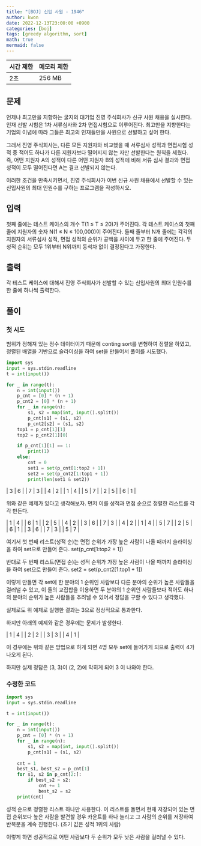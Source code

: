 ```yaml
---
title: "[BOJ] 신입 사원 - 1946"
author: kwon
date: 2022-12-13T23:00:00 +0900
categories: [boj]
tags: [greedy algorithm, sort]
math: true
mermaid: false
---
```


| 시간 제한 | 메모리 제한 |
| --- | --- |
| 2초 | 256 MB |

## 문제

언제나 최고만을 지향하는 굴지의 대기업 진영 주식회사가 신규 사원 채용을 실시한다. 인재 선발 시험은 1차 서류심사와 2차 면접시험으로 이루어진다. 최고만을 지향한다는 기업의 이념에 따라 그들은 최고의 인재들만을 사원으로 선발하고 싶어 한다.

그래서 진영 주식회사는, 다른 모든 지원자와 비교했을 때 서류심사 성적과 면접시험 성적 중 적어도 하나가 다른 지원자보다 떨어지지 않는 자만 선발한다는 원칙을 세웠다. 즉, 어떤 지원자 A의 성적이 다른 어떤 지원자 B의 성적에 비해 서류 심사 결과와 면접 성적이 모두 떨어진다면 A는 결코 선발되지 않는다.

이러한 조건을 만족시키면서, 진영 주식회사가 이번 신규 사원 채용에서 선발할 수 있는 신입사원의 최대 인원수를 구하는 프로그램을 작성하시오.

## 입력

첫째 줄에는 테스트 케이스의 개수 T(1 ≤ T ≤ 20)가 주어진다. 각 테스트 케이스의 첫째 줄에 지원자의 숫자 N(1 ≤ N ≤ 100,000)이 주어진다. 둘째 줄부터 N개 줄에는 각각의 지원자의 서류심사 성적, 면접 성적의 순위가 공백을 사이에 두고 한 줄에 주어진다. 두 성적 순위는 모두 1위부터 N위까지 동석차 없이 결정된다고 가정한다.

## 출력

각 테스트 케이스에 대해서 진영 주식회사가 선발할 수 있는 신입사원의 최대 인원수를 한 줄에 하나씩 출력한다.

## 풀이

### 첫 시도

범위가 정해져 있는 정수 데이터이기 때문에 conting sort를 변형하여 정렬을 하였고, 정렬된 배열을 기반으로 슬라이싱을 하여 set을 만들어서 풀이를 시도했다.

```python
import sys
input = sys.stdin.readline
t = int(input())

for _ in range(t):
    n = int(input())
    p_cnt = [0] * (n + 1)
    p_cnt2 = [0] * (n + 1)
    for _ in range(n):
        s1, s2 = map(int, input().split())
        p_cnt[s1] = (s1, s2)
        p_cnt2[s2] = (s1, s2)
    top1 = p_cnt[1][1]
    top2 = p_cnt2[1][0]

    if p_cnt[1][1] == 1:
        print(1)
    else:
        cnt = 0
        set1 = set(p_cnt[1:top2 + 1])
        set2 = set(p_cnt2[1:top1 + 1])
        print(len(set1 & set2))
```

| 3 | 6 |
| 7 | 3 |
| 4 | 2 |
| 1 | 4 |
| 5 | 7 |
| 2 | 5 |
| 6 | 1 |

위와 같은 예제가 있다고 생각해보자. 먼저 이를 성적과 면접 순으로 정렬한 리스트를 각각 만든다.

| 1 | 4 |  | 6 | 1 |
| 2 | 5 |  | 4 | 2 |
| 3 | 6 |  | 7 | 3 |
| 4 | 2 |  | 1 | 4 |
| 5 | 7 |  | 2 | 5 |
| 6 | 1 |  | 3 | 6 |
| 7 | 3 |  | 5 | 7 |

여기서 첫 번째 리스트(성적 순)는 면접 순위가 가장 높은 사람이 나올 때까지 슬라이싱을 하여 set으로 만들어 준다. set(p_cnt[1:top2 + 1])

반대로 두 번째 리스트(면접 순)는 성적  순위가 가장 높은 사람이 나올 때까지 슬라이싱을 하여 set으로 만들어 준다. set2 = set(p_cnt2[1:top1 + 1])

이렇게 만들면 각 set에 한 분야의 1 순위인 사람보다 다른 분야의 순위가 높은 사람들을 걸러낼 수 있고, 이 둘의 교집합을 이용하면 두 분야의 1 순위인 사람들보다 적어도 하나의 분야의 순위가 높은 사람들을 추려낼 수 있어서 정답을 구할 수 있다고 생각했다.

실제로도 위 예제로 실행한 결과는 3으로 정상적으로 통과한다.

하지만 아래의 예제와 같은 경우에는 문제가 발생한다.

| 1 | 4 |
| 2 | 2 |
| 3 | 3 |
| 4 | 1 |

이 경우에는 위와 같은 방법으로 하게 되면 4명 모두 set에 들어가게 되므로 출력이 4가 나오게 된다.

하지만 실제 정답은 (3, 3)이 (2, 2)에 막히게 되어 3 이 나와야 한다.

### 수정한 코드

```python
import sys
input = sys.stdin.readline

t = int(input())

for _ in range(t):
    n = int(input())
    p_cnt = [0] * (n + 1)
    for _ in range(n):
        s1, s2 = map(int, input().split())
        p_cnt[s1] = (s1, s2)
    
    cnt = 1
    best_s1, best_s2 = p_cnt[1]
    for s1, s2 in p_cnt[2:]:
        if best_s2 > s2:
            cnt += 1
            best_s2 = s2
    print(cnt)
```

성적 순으로 정렬한 리스트 하나만 사용한다. 이 리스트를 돌면서 현재 저장되어 있는 면접 순위보다 높은 사람을 발견할 경우 카운트를 하나 늘리고 그 사람의 순위를 저장하여 반복문을 계속 진행한다. (초기 값은 성적 1위의 사람)

이렇게 하면 성공적으로 어떤 사람보다 두 순위가 모두 낮은 사람을 걸러낼 수 있다.